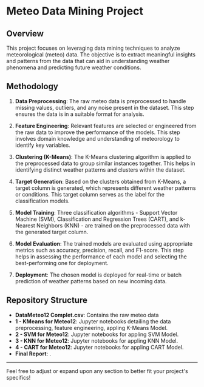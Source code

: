 # Meteo Data Mining Project

## Overview
This project focuses on leveraging data mining techniques to analyze meteorological (meteo) data. The objective is to extract meaningful insights and patterns from the data that can aid in understanding weather phenomena and predicting future weather conditions.

## Methodology
1. **Data Preprocessing**: The raw meteo data is preprocessed to handle missing values, outliers, and any noise present in the dataset. This step ensures the data is in a suitable format for analysis.

2. **Feature Engineering**: Relevant features are selected or engineered from the raw data to improve the performance of the models. This step involves domain knowledge and understanding of meteorology to identify key variables.

3. **Clustering (K-Means)**: The K-Means clustering algorithm is applied to the preprocessed data to group similar instances together. This helps in identifying distinct weather patterns and clusters within the dataset.

4. **Target Generation**: Based on the clusters obtained from K-Means, a target column is generated, which represents different weather patterns or conditions. This target column serves as the label for the classification models.

5. **Model Training**: Three classification algorithms - Support Vector Machine (SVM), Classification and Regression Trees (CART), and k-Nearest Neighbors (KNN) - are trained on the preprocessed data with the generated target column.

6. **Model Evaluation**: The trained models are evaluated using appropriate metrics such as accuracy, precision, recall, and F1-score. This step helps in assessing the performance of each model and selecting the best-performing one for deployment.

7. **Deployment**: The chosen model is deployed for real-time or batch prediction of weather patterns based on new incoming data.

## Repository Structure
- **DataMeteo12 Complet.csv**: Contains the raw meteo data
- **1 - KMeans for Meteo12**: Jupyter notebooks detailing the data preprocessing, feature engineering, appling K-Means Model.
- **2 - SVM for Meteo12**: Jupyter notebooks for appling SVM Model.
- **3 - KNN for Meteo12**: Jupyter notebooks for appling KNN Model.
- **4 - CART for Meteo12**: Jupyter notebooks for appling CART Model.
- **Final Report**: .

--- 

Feel free to adjust or expand upon any section to better fit your project's specifics!
